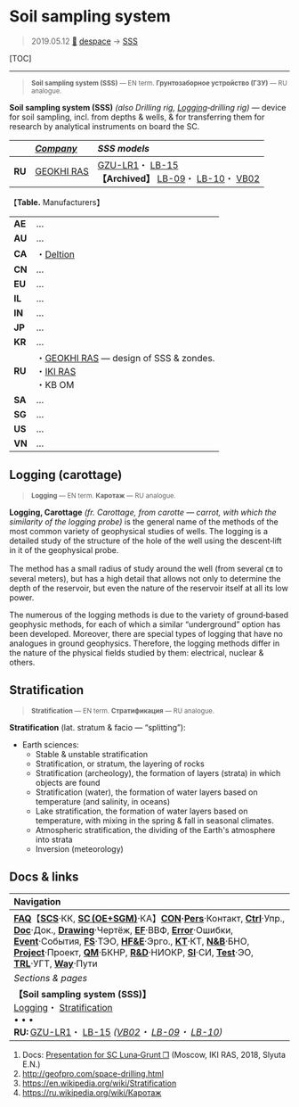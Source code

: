 # Soil sampling system
> 2019.05.12 [🚀](../index/index.md) [despace](index.md) → [SSS](sss.md)

[TOC]

---

> <small>**Soil sampling system (SSS)** — EN term. **Грунтозаборное устройство (ГЗУ)** — RU analogue.</small>

**Soil sampling system (SSS)** *(also Drilling rig, [Logging](sss.md)‑drilling rig)* — device for soil sampling, incl. from depths & wells, & for transferring them for research by analytical instruments on board the SC.

| |*[Company](contact.md)*|*SSS models*|
|:--|:--|:--|
|**RU**|[GEOKHI RAS](contact/geokhi_ras.md)|[GZU-LR1](гзу_лр1.md)・ [LB-15](sss_lst.md)<br> **【Archived】** [LB-09](sss_lst.md)・ [LB-10](sss_lst.md)・ [VB02](sss_lst.md)|

【**Table.** Manufacturers】

| | |
|:--|:--|
|**AE**|…|
|**AU**|…|
|**CA**|・[Deltion](contact/deltion.md)|
|**CN**|…|
|**EU**|…|
|**IL**|…|
|**IN**|…|
|**JP**|…|
|**KR**|…|
|**RU**|・[GEOKHI RAS](contact/geokhi_ras.md) — design of SSS & zondes.<br> ・[IKI RAS](contact/iki_ras.md)<br> ・KB OM|
|**SA**|…|
|**SG**|…|
|**US**|…|
|**VN**|…|



## Logging (carottage)
> <small>**Logging** — EN term. **Каротаж** — RU analogue.</small>

**Logging, Carottage** *(fr. Carottage, from carotte — carrot, with which the similarity of the logging probe)* is the general name of the methods of the most common variety of geophysical studies of wells. The logging is a detailed study of the structure of the hole of the well using the descent‑lift in it of the geophysical probe.

The method has a small radius of study around the well (from several ㎝ to several meters), but has a high detail that allows not only to determine the depth of the reservoir, but even the nature of the reservoir itself at all its low power.

The numerous of the logging methods is due to the variety of ground‑based geophysic methods, for each of which a similar “underground” option has been developed. Moreover, there are special types of logging that have no analogues in ground geophysics. Therefore, the logging methods differ in the nature of the physical fields studied by them: electrical, nuclear & others.



## Stratification
> <small>**Stratification** — EN term. **Стратификация** — RU analogue.</small>

**Stratification** (lat. stratum & facio — “splitting”):

   - Earth sciences:
      - Stable & unstable stratification
      - Stratification, or stratum, the layering of rocks
      - Stratification (archeology), the formation of layers (strata) in which objects are found
      - Stratification (water), the formation of water layers based on temperature (and salinity, in oceans)
      - Lake stratification, the formation of water layers based on temperature, with mixing in the spring & fall in seasonal climates.
      - Atmospheric stratification, the dividing of the Earth's atmosphere into strata
      - Inversion (meteorology)



## Docs & links
|Navigation|
|:--|
|**[FAQ](faq.md)**【**[SCS](scs.md)**·КК, **[SC (OE+SGM)](sc.md)**·КА】**[CON](contact.md)·[Pers](person.md)**·Контакт, **[Ctrl](control.md)**·Упр., **[Doc](doc.md)**·Док., **[Drawing](drawing.md)**·Чертёж, **[EF](ef.md)**·ВВФ, **[Error](error.md)**·Ошибки, **[Event](event.md)**·События, **[FS](fs.md)**·ТЭО, **[HF&E](hfe.md)**·Эрго., **[KT](kt.md)**·КТ, **[N&B](nnb.md)**·БНО, **[Project](project.md)**·Проект, **[QM](qm.md)**·БКНР, **[R&D](rnd.md)**·НИОКР, **[SI](si.md)**·СИ, **[Test](test.md)**·ЭО, **[TRL](trl.md)**·УГТ, **[Way](way.md)**·Пути|
|*Sections & pages*|
|**【Soil sampling system (SSS)】**<br> [Logging](sss.md)・ [Stratification](sss.md)<br>• • •<br> **RU:** [GZU-LR1](гзу_лр1.md)・ [LB-15](sss_lst.md) *([VB02](sss_lst.md)・ [LB-09](sss_lst.md)・ [LB-10](sss_lst.md))*|

   1. Docs: [Presentation for SC Luna‑Grunt ❐](f/sss/2018_ikiran_sluta.djvu) (Moscow, IKI RAS, 2018, Slyuta E.N.)
   1. <http://geofpro.com/space-drilling.html>
   1. <https://en.wikipedia.org/wiki/Stratification>
   1. <https://ru.wikipedia.org/wiki/Каротаж>
